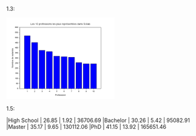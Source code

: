 1.3:

<img src="./img/1.png"></div>

1.5:

|High School        |      26.85 |                 1.92 |      36706.69
|Bachelor           |      30.26 |                 5.42 |      95082.91
|Master             |      35.17 |                 9.65 |     130112.06
|PhD                |      41.15 |                13.92 |     165651.46
